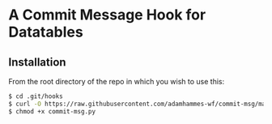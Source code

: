 # A Commit Message Hook for Datatables

## Installation

From the root directory of the repo in which you wish to use this:

```bash
$ cd .git/hooks
$ curl -O https://raw.githubusercontent.com/adamhammes-wf/commit-msg/master/commit-msg.py
$ chmod +x commit-msg.py
```
